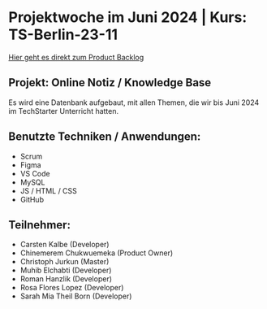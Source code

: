 # Projektwoche im Juni 2024 | Kurs: TS-Berlin-23-11

[Hier geht es direkt zum Product Backlog](https://github.com/smatplacid/ts-berlin-23-11/blob/main/_Dokumentation/log.md)

## Projekt: Online Notiz / Knowledge Base

Es wird eine Datenbank aufgebaut, mit allen Themen, die wir bis Juni 2024 im TechStarter Unterricht hatten.

## Benutzte Techniken / Anwendungen:

- Scrum
- Figma
- VS Code
- MySQL
- JS / HTML / CSS
- GitHub

## Teilnehmer:

- Carsten Kalbe (Developer)
- Chinemerem Chukwuemeka (Product Owner)
- Christoph Jurkun (Master)
- Muhib Elchabti (Developer)
- Roman Hanzlik (Developer)
- Rosa Flores Lopez (Developer)
- Sarah Mia Theil Born (Developer)
